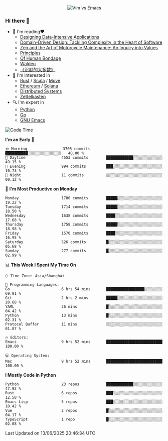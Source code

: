 <p align="center">
    <img src="https://gist.githubusercontent.com/coldnight/e696baffb094e71c96cb302118878eae/raw/40ea5053a6f66cc65f90f437e4173497da225958/banner.gif" alt="Vim vs Emacs" />
</p>

### Hi there 👋

- 📖 I'm reading❤️
    + [Designing Data-Intensive Applications](https://www.oreilly.com/library/view/designing-data-intensive-applications/9781491903063/)
    + [Domain-Driven Design: Tackling Complexity in the Heart of Software](https://www.dddcommunity.org/book/evans_2003/)
    + [Zen and the Art of Motorcycle Maintenance: An Inquiry into Values](https://en.wikipedia.org/wiki/Zen_and_the_Art_of_Motorcycle_Maintenance)
    + [Principles](https://www.principles.com/)
    + [Of Human Bondage](https://en.wikipedia.org/wiki/Of_Human_Bondage)
    + [Walden](https://en.wikipedia.org/wiki/Walden)
    + [《沉默的大多数》](https://en.wikipedia.org/wiki/Silent_majority)
- 🌱 I'm interested in
    + [Rust](https://www.rust-lang.org/) / [Scala](https://www.scala-lang.org/) / [Move](https://github.com/move-language/move/)
    + [Ethereum](https://ethereum.org/en/) / [Solana](https://solana.com/)
	+ [Distributed Systems](https://www.linuxzen.com/notes/topics/20200320174417_%E5%88%86%E5%B8%83%E5%BC%8F/)
	+ [Zettelkasten](https://www.linuxzen.com/notes/notes/20220120080920-slip_box/)
- 🔍 I'm expert in
    + [Python](https://www.python.org/)
    + [Go](https://go.dev/)
    + [GNU Emacs](https://www.gnu.org/software/emacs/)

<!--START_SECTION:waka-->
![Code Time](http://img.shields.io/badge/Code%20Time-3%2C265%20hrs%2032%20mins-blue)

**I'm an Early 🐤** 

```text
🌞 Morning                3705 commits        ██████████░░░░░░░░░░░░░░░   40.00 % 
🌆 Daytime                4553 commits        ████████████░░░░░░░░░░░░░   49.15 % 
🌃 Evening                994 commits         ███░░░░░░░░░░░░░░░░░░░░░░   10.73 % 
🌙 Night                  11 commits          ░░░░░░░░░░░░░░░░░░░░░░░░░   00.12 % 
```
📅 **I'm Most Productive on Monday** 

```text
Monday                   1780 commits        █████░░░░░░░░░░░░░░░░░░░░   19.22 % 
Tuesday                  1714 commits        █████░░░░░░░░░░░░░░░░░░░░   18.50 % 
Wednesday                1638 commits        ████░░░░░░░░░░░░░░░░░░░░░   17.68 % 
Thursday                 1758 commits        █████░░░░░░░░░░░░░░░░░░░░   18.98 % 
Friday                   1570 commits        ████░░░░░░░░░░░░░░░░░░░░░   16.95 % 
Saturday                 526 commits         █░░░░░░░░░░░░░░░░░░░░░░░░   05.68 % 
Sunday                   277 commits         █░░░░░░░░░░░░░░░░░░░░░░░░   02.99 % 
```


📊 **This Week I Spent My Time On** 

```text
🕑︎ Time Zone: Asia/Shanghai

💬 Programming Languages: 
Go                       6 hrs 54 mins       █████████████████░░░░░░░░   69.91 % 
Git                      2 hrs 2 mins        █████░░░░░░░░░░░░░░░░░░░░   20.68 % 
YAML                     26 mins             █░░░░░░░░░░░░░░░░░░░░░░░░   04.42 % 
Python                   13 mins             █░░░░░░░░░░░░░░░░░░░░░░░░   02.31 % 
Protocol Buffer          11 mins             ░░░░░░░░░░░░░░░░░░░░░░░░░   01.87 % 

🔥 Editors: 
Emacs                    9 hrs 52 mins       █████████████████████████   100.00 % 

💻 Operating System: 
Mac                      9 hrs 52 mins       █████████████████████████   100.00 % 
```

**I Mostly Code in Python** 

```text
Python                   23 repos            ████████████░░░░░░░░░░░░░   47.92 % 
Rust                     6 repos             ███░░░░░░░░░░░░░░░░░░░░░░   12.50 % 
Emacs Lisp               5 repos             ███░░░░░░░░░░░░░░░░░░░░░░   10.42 % 
Vue                      2 repos             █░░░░░░░░░░░░░░░░░░░░░░░░   04.17 % 
TypeScript               1 repo              █░░░░░░░░░░░░░░░░░░░░░░░░   02.08 % 
```




 Last Updated on 13/06/2025 20:46:34 UTC
<!--END_SECTION:waka-->
